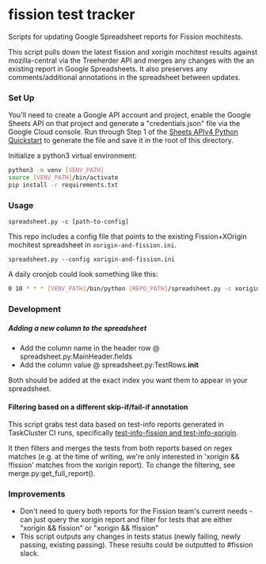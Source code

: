 # fission test tracker


Scripts for updating Google Spreadsheet reports for Fission mochitests.  

This script pulls down the latest fission and xorigin mochitest results against mozilla-central via the Treeherder API and merges any changes with the an existing report in Google Spreadsheets. It also preserves any comments/additional annotations in the spreadsheet between updates.

### Set Up

You'll need to create a Google API account and project, enable the Google Sheets API on that project and generate a "credentials.json" file via the Google Cloud console. Run through Step 1 of the [Sheets APIv4 Python Quickstart](https://developers.google.com/sheets/api/quickstart/python) to generate the file and save it in the root of this directory. 

Initialize a python3 virtual environment:
```sh
python3 -m venv [VENV_PATH]
source [VENV_PATH]/bin/activate
pip install -r requirements.txt 
```

### Usage


`spreadsheet.py -c [path-to-config]`


This repo includes a config file that points to the existing Fission+XOrigin mochitest spreadsheet in  `xorigin-and-fission.ini`.


`spreadsheet.py --config xorigin-and-fission.ini`


A daily cronjob could look something like this:

```sh
0 10 * * * [VENV_PATH]/bin/python [REPO_PATH]/spreadsheet.py -c xorigin-and-fission.ini >> /var/log/fission.spreadsheet.log 2>&1
```

### Development

##### Adding a new column to the spreadsheet

* Add the column name in the header row @ spreadsheet.py:MainHeader.fields
* Add the column value @ spreadsheet.py:TestRows.__init__

Both should be added at the exact index you want them to appear in your spreadsheet. 

#### Filtering based on a different skip-if/fail-if annotation

This script grabs test data based on test-info reports generated in TaskCluster CI runs, specifically [test-info-fission and test-info-xorigin](https://searchfox.org/mozilla-central/source/taskcluster/ci/source-test/file-metadata.yml#37,63).

It then filters and merges the tests from both reports based on regex matches (e.g. at the time of writing, we're only interested in 'xorigin && !fission' matches from the xorigin report). To change the filtering, see merge.py:get_full_report().

### Improvements

* Don't need to query both reports for the Fission team's current needs - can just query the xorigin report and filter for tests that are either "xorigin && fission" or "xorigin && !fission"
* This script outputs any changes in tests status (newly failing, newly passing, existing passing). These results could be outputted to #fission slack.
